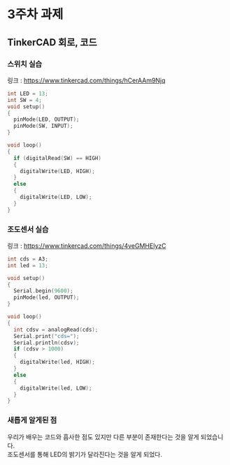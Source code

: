 # 3주차 과제
## TinkerCAD 회로, 코드
### 스위치 실습
링크 : https://www.tinkercad.com/things/hCerAAm9Njq
```c
int LED = 13;
int SW = 4;
void setup()
{
  pinMode(LED, OUTPUT);
  pinMode(SW, INPUT);
}

void loop()
{
  if (digitalRead(SW) == HIGH)
  {
    digitalWrite(LED, HIGH);
  }
  else
  {
    digitalWrite(LED, LOW);
  }
}
```
### 조도센서 실습
링크 : https://www.tinkercad.com/things/4veGMHElyzC
```c
int cds = A3;
int led = 13;

void setup()
{
  Serial.begin(9600);
  pinMode(led, OUTPUT);
}

void loop()
{
  int cdsv = analogRead(cds);
  Serial.print("cds=");
  Serial.println(cdsv);
  if (cdsv > 1000)
  {
    digitalWrite(led, HIGH);
  }
  else
  {
    digitalWrite(led, LOW);
  }
}
```
### 새롭게 알게된 점
우리가 배우는 코드와 흡사한 점도 있지만 다른 부분이 존재한다는 것을 알게 되었습니다.\
조도센서를 통해 LED의 밝기가 달라진다는 것을 알게 되었다. 
